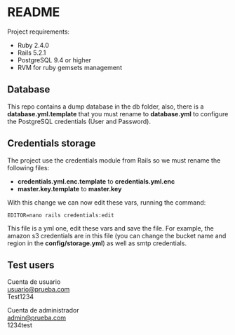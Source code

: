 # README

Project requirements:

* Ruby 2.4.0
* Rails 5.2.1
* PostgreSQL 9.4 or higher
* RVM for ruby gemsets management

## Database

This repo contains a dump database in the db folder, also, there is a **database.yml.template** that you must rename to **database.yml** to configure the PostgreSQL credentials (User and Password).

## Credentials storage

The project use the credentials module from Rails so we must rename the following files:

* **credentials.yml.enc.template** to **credentials.yml.enc**
* **master.key.template** to **master.key**

With this change we can now edit these vars, running the command:

`EDITOR=nano rails credentials:edit`

This file is a yml one, edit these vars and save the file. For example, the amazon s3 credentials are in this file (you can change the bucket name and region in the **config/storage.yml**) as well as smtp credentials.


## Test users

Cuenta de usuario  
usuario@prueba.com  
Test1234

Cuenta de administrador  
admin@prueba.com  
1234test
